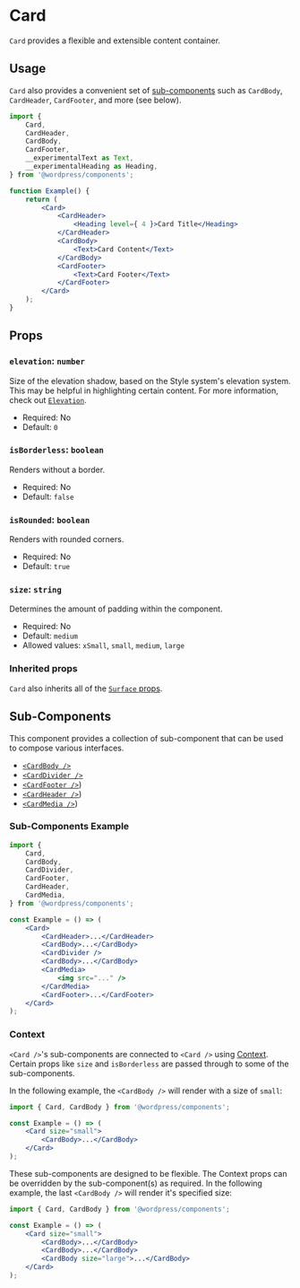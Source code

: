 # Card

`Card` provides a flexible and extensible content container.

## Usage

`Card` also provides a convenient set of [sub-components](#sub-components) such as `CardBody`, `CardHeader`, `CardFooter`, and more (see below).

```jsx
import {
	Card,
	CardHeader,
	CardBody,
	CardFooter,
	__experimentalText as Text,
	__experimentalHeading as Heading,
} from '@wordpress/components';

function Example() {
	return (
		<Card>
			<CardHeader>
				<Heading level={ 4 }>Card Title</Heading>
			</CardHeader>
			<CardBody>
				<Text>Card Content</Text>
			</CardBody>
			<CardFooter>
				<Text>Card Footer</Text>
			</CardFooter>
		</Card>
	);
}
```

## Props

### `elevation`: `number`

Size of the elevation shadow, based on the Style system's elevation system. This may be helpful in highlighting certain content. For more information, check out [`Elevation`](/packages/components/src/elevation/README.md).

- Required: No
- Default: `0`

### `isBorderless`: `boolean`

Renders without a border.

- Required: No
- Default: `false`

### `isRounded`: `boolean`

Renders with rounded corners.

- Required: No
- Default: `true`

### `size`: `string`

Determines the amount of padding within the component.

- Required: No
- Default: `medium`
- Allowed values: `xSmall`, `small`, `medium`, `large`

### Inherited props

`Card` also inherits all of the [`Surface` props](/packages/components/src/surface/README.md#props).

## Sub-Components

This component provides a collection of sub-component that can be used to compose various interfaces.

-   [`<CardBody />`](/packages/components/src/card/card-body/README.md)
-   [`<CardDivider />`](/packages/components/src/card/card-divider/README.md)
-   [`<CardFooter />`](/packages/components/src/card/card-footer/README.md))
-   [`<CardHeader />`](/packages/components/src/card/card-header/README.md))
-   [`<CardMedia />`](/packages/components/src/card/card-media/README.md))

### Sub-Components Example

```jsx
import {
	Card,
	CardBody,
	CardDivider,
	CardFooter,
	CardHeader,
	CardMedia,
} from '@wordpress/components';

const Example = () => (
	<Card>
		<CardHeader>...</CardHeader>
		<CardBody>...</CardBody>
		<CardDivider />
		<CardBody>...</CardBody>
		<CardMedia>
			<img src="..." />
		</CardMedia>
		<CardFooter>...</CardFooter>
	</Card>
);
```

### Context

`<Card />`'s sub-components are connected to `<Card />` using [Context](https://react.dev/learn/passing-data-deeply-with-context). Certain props like `size` and `isBorderless` are passed through to some of the sub-components.

In the following example, the `<CardBody />` will render with a size of `small`:

```jsx
import { Card, CardBody } from '@wordpress/components';

const Example = () => (
	<Card size="small">
		<CardBody>...</CardBody>
	</Card>
);
```

These sub-components are designed to be flexible. The Context props can be overridden by the sub-component(s) as required. In the following example, the last `<CardBody />` will render it's specified size:

```jsx
import { Card, CardBody } from '@wordpress/components';

const Example = () => (
	<Card size="small">
		<CardBody>...</CardBody>
		<CardBody>...</CardBody>
		<CardBody size="large">...</CardBody>
	</Card>
);
```
